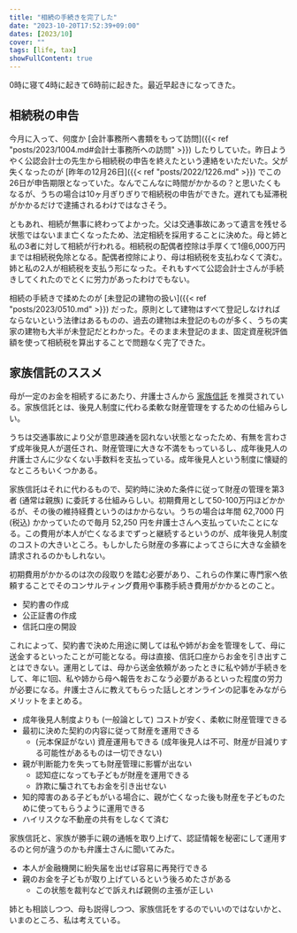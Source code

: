 ```yaml
---
title: "相続の手続きを完了した"
date: "2023-10-20T17:52:39+09:00"
dates: [2023/10]
cover: ""
tags: [life, tax]
showFullContent: true
---
```


0時に寝て4時に起きて6時前に起きた。最近早起きになってきた。

## 相続税の申告

今月に入って、何度か [会計事務所へ書類をもって訪問]({{< ref "posts/2023/1004.md#会計士事務所への訪問" >}}) したりしていた。昨日ようやく公認会計士の先生から相続税の申告を終えたという連絡をいただいた。父が失くなったのが [昨年の12月26日]({{< ref "posts/2022/1226.md" >}}) でこの26日が申告期限となっていた。なんでこんなに時間がかかるの？と思いたくもなるが、うちの場合は10ヶ月ぎりぎりで相続税の申告ができた。遅れても延滞税がかかるだけで逮捕されるわけではなさそう。

ともあれ、相続が無事に終わってよかった。父は交通事故にあって遺言を残せる状態ではないまま亡くなったため、法定相続を採用することに決めた。母と姉と私の3者に対して相続が行われる。相続税の配偶者控除は手厚くて1億6,000万円までは相続税免除となる。配偶者控除により、母は相続税を支払わなくて済む。姉と私の2人が相続税を支払う形になった。それもすべて公認会計士さんが手続きしてくれたのでとくに労力があったわけでもない。

相続の手続きで揉めたのが [未登記の建物の扱い]({{< ref "posts/2023/0510.md" >}}) だった。原則として建物はすべて登記しなければならないという法律はあるものの、過去の建物は未登記のものが多く、うちの実家の建物も大半が未登記だとわかった。そのまま未登記のまま、固定資産税評価額を使って相続税を算出することで問題なく完了できた。

## 家族信託のススメ

母が一定のお金を相続するにあたり、弁護士さんから [家族信託](https://kazokushintaku.org/whats/) を推奨されている。家族信託とは、後見人制度に代わる柔軟な財産管理をするための仕組みらしい。

うちは交通事故により父が意思疎通を図れない状態となったため、有無を言わさず成年後見人が選任され、財産管理に大きな不満をもっているし、成年後見人の弁護士さんに少なくない手数料を支払っている。成年後見人という制度に懐疑的なところもいくつかある。

家族信託はそれに代わるもので、契約時に決めた条件に従って財産の管理を第3者 (通常は親族) に委託する仕組みらしい。初期費用として50-100万円ほどかかるが、その後の維持経費というのはかからない。うちの場合は年間 62,7000 円 (税込) かかっていたので毎月 52,250 円を弁護士さんへ支払っていたことになる。この費用が本人が亡くなるまでずっと継続するというのが、成年後見人制度のコストの大きいところ。もしかしたら財産の多寡によってさらに大きな金額を請求されるのかもしれない。

初期費用がかかるのは次の段取りを踏む必要があり、これらの作業に専門家へ依頼することでそのコンサルティング費用や事務手続き費用がかかるとのこと。

* 契約書の作成
* 公正証書の作成
* 信託口座の開設

これによって、契約書で決めた用途に関しては私や姉がお金を管理をして、母に送金するといったことが可能となる。母は直接、信託口座からお金を引き出すことはできない。運用としては、母から送金依頼があったときに私や姉が手続きをして、年に1回、私や姉から母へ報告をおこなう必要があるといった程度の労力が必要になる。弁護士さんに教えてもらった話しとオンラインの記事をみながらメリットをまとめる。

* 成年後見人制度よりも (一般論として) コストが安く、柔軟に財産管理できる
* 最初に決めた契約の内容に従って財産を運用できる
  * (元本保証がない) 資産運用もできる (成年後見人は不可、財産が目減りする可能性があるものは一切できない)
* 親が判断能力を失っても財産管理に影響が出ない
  * 認知症になっても子どもが財産を運用できる
  * 詐欺に騙されてもお金を引き出せない
* 知的障害のある子どもがいる場合に、親が亡くなった後も財産を子どものために使ってもらうように運用できる
* ハイリスクな不動産の共有をしなくて済む

家族信託と、家族が勝手に親の通帳を取り上げて、認証情報を秘密にして運用するのと何が違うのかも弁護士さんに聞いてみた。

* 本人が金融機関に紛失届を出せば容易に再発行できる
* 親のお金を子どもが取り上げているという後ろめたさがある
  * この状態を裁判などで訴えれば親側の主張が正しい

姉とも相談しつつ、母も説得しつつ、家族信託をするのでいいのではないかと、いまのところ、私は考えている。
